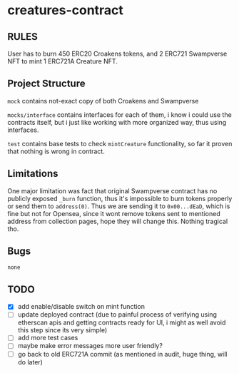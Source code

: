 # creatures-contract

## RULES

User has to burn 450 ERC20 Croakens tokens, and 2 ERC721 Swampverse NFT to mint 1 ERC721A Creature NFT.


## Project Structure

`mock` contains not-exact copy of both Croakens and Swampverse

`mocks/interface` contains interfaces for each of them, i know i could use the contracts itself, but i just
like working with more organized way, thus using interfaces. 

`test` contains base tests to check `mintCreature` functionality, so far it proven that nothing is wrong in contract.

## Limitations

One major limitation was fact that original Swampverse contract has no publicly exposed `_burn` function, thus it's impossible
to burn tokens properly or send them to `address(0)`. Thus we are sending it to `0x00...dEaD`, which is fine but not for Opensea,
since it wont remove tokens sent to mentioned address from collection pages, hope they will change this. Nothing tragical tho. 

## Bugs

`none`

## TODO

- [x] add enable/disable switch on mint function
- [ ] update deployed contract (due to painful process of verifying using etherscan apis and getting contracts ready for UI, 
i might as well avoid this step since its very simple)
- [ ] add more test cases
- [ ] maybe make error messages more user friendly?
- [ ] go back to old ERC721A commit (as mentioned in audit, huge thing, will do later)
